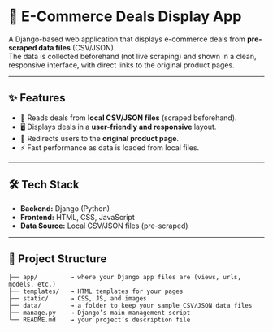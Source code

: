 # 🛒 E-Commerce Deals Display App

A Django-based web application that displays e-commerce deals from **pre-scraped data files** (CSV/JSON).  
The data is collected beforehand (not live scraping) and shown in a clean, responsive interface, with direct links to the original product pages.

---

## ✨ Features
- 📂 Reads deals from **local CSV/JSON files** (scraped beforehand).
- 🖥️ Displays deals in a **user-friendly and responsive** layout.
- 🔗 Redirects users to the **original product page**.
- ⚡ Fast performance as data is loaded from local files.

---

## 🛠️ Tech Stack
- **Backend:** Django (Python)  
- **Frontend:** HTML, CSS, JavaScript  
- **Data Source:** Local CSV/JSON files (pre-scraped)

---

## 📂 Project Structure
```
├── app/         → where your Django app files are (views, urls, models, etc.)
├── templates/   → HTML templates for your pages
├── static/      → CSS, JS, and images
├── data/        → a folder to keep your sample CSV/JSON data files
├── manage.py    → Django’s main management script
└── README.md    → your project’s description file
```
